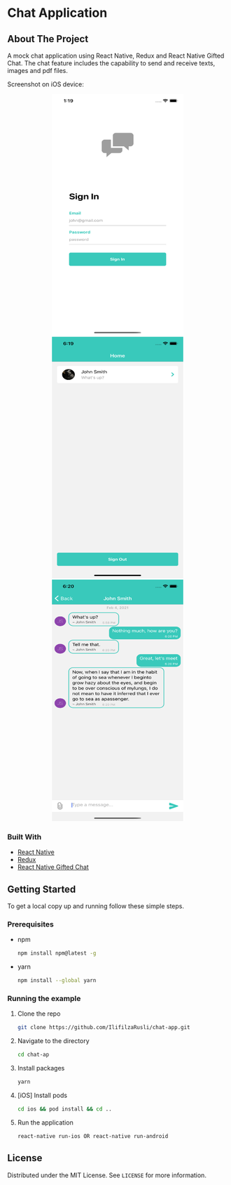 # Chat Application

## About The Project

A mock chat application using React Native, Redux and React Native Gifted Chat. The chat feature includes the capability to send and receive texts, images and pdf files.

Screenshot on iOS device:

<p align="center" >
<img src="./src/images/image1.png" alt="iOS image 1" width="300" height="550">
<img src="./src/images/image2.png" alt="iOS image 2" width="300" height="550">
<img src="./src/images/image3.png" alt="iOS image 3" width="300" height="550">
</p>

### Built With

- [React Native](https://reactnative.dev)
- [Redux](https://redux.js.org)
- [React Native Gifted Chat](https://github.com/FaridSafi/react-native-gifted-chat)

## Getting Started

To get a local copy up and running follow these simple steps.

### Prerequisites

- npm
  ```sh
  npm install npm@latest -g
  ```
- yarn
  ```sh
  npm install --global yarn
  ```

### Running the example

1. Clone the repo
   ```sh
   git clone https://github.com/IlifilzaRusli/chat-app.git
   ```
2. Navigate to the directory
   ```sh
   cd chat-ap
   ```
3. Install packages
   ```sh
   yarn
   ```
4. [iOS] Install pods
   ```sh
   cd ios && pod install && cd ..
   ```
5. Run the application
   ```sh
   react-native run-ios OR react-native run-android
   ```

## License

Distributed under the MIT License. See `LICENSE` for more information.
